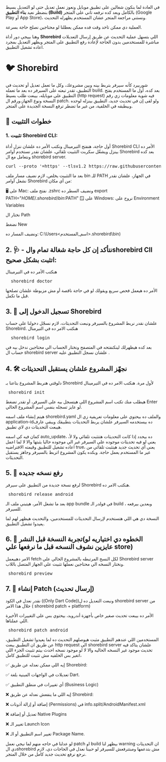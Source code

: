 في العادة لما بنكون شغالين على تطبيق موبايل ونعوز نعمل تعديل  حتى لو التعديل بسيط  بنضطر نعيد **بناء التطبيق (Build)** بالكامل وبعد كده نرفعه تاني على المتجر (Google Play أو App Store)، ونستنى مراجعة المتجر عشان المستخدم يظهرله التحديث.

العملية دي ممكن تاخد وقت فده ممكن يعطلنا لو محتاجين نصلح حاجة بسرعة.

وهنا بييجي دور أداة **Shorebird** اللي بتسهل عملية التحديث عن طريق إرسال التعديلات مباشرة للمستخدمين بدون الحاجة لإعادة رفع التطبيق على المتجر  ويظهر التعديل بمجرد اعاده تشغيل التطبيق.

# 🐦 Shorebird 
شوربيرد كأنه سيرفر بتربط بينه وبين مشروعك، وكل ما تعمل تعديل أو تحديث في التطبيق، تقدر تبعته على السيرفر ده بعد ما تعمله build.
بعد كده، أول ما المستخدم يفتح التطبيق على موبايله، بيبعت طلب بسيط (http request) فيه شوية معلومات زي رقم النسخة ونوع الجهاز،ورقم ال patch.
ولو لقى إن في تحديث جديد، التطبيق بينزله لوحده وبيطبقه في الخلفية، من غير ما تضطر ترفع النسخة الجديدة على المتجر.


## 🔧 خطوات التثبيت

### 1. تثبيت Shorebird CLI:
أول حاجة، هنفتح التيرمينال ونكتب الأمر ده علشان ننزل أداة Shorebird CLI
الأمر ده بينزل ويشغّل سكربت التثبيت تلقائي، علشان نقدر نستخدم أوامر Shorebird بعد كده ونتعامل مع ال shorebird server.

<pre>curl --proto '=https' --tlsv1.2 https://raw.githubusercontent.com/shorebirdtech/install/main/install.sh -sSf | bash)</pre>

بعد ما التثبيت يخلص، لازم نضيف مسار ملف bin للـ PATH في الجهاز، علشان نقدر نشغل أوامر Shorebird من أي مكان:

🖥️ على Mac:
نفتح ملف .zshrc  ونضيف السطر ده
export PATH="$HOME/.shorebird/bin:$PATH"
🪟 على Windows:
نروح على Environment Variables

نختار ال Path

نضغط New

ونضيف المسار ده:
C:\Users\<اسم_المستخدم>\.shorebird\bin)




## 2. 🩺 -  نتأكد إن كل حاجة شغالة  تمام والshorebird ClI اتثبت بشكل صحيح: 
هنكتب الأمر ده في التيرمينال
<pre>  shorebird doctor  </pre>
الأمر ده هيعمل فحص سريع ويقولك لو في حاجة ناقصة أو مش مزبوطة علشان تصلحها قبل ما تكمل.







## 3. 🔑 تسجيل الدخول إلى Shorebird

علشان نقدر نربط المشروع بالسيرفر ونبعت التحديثات، لازم نسجّل دخولنا على حساب Shorebird.
 هنكتب الامر ده في التيرمنال
<pre>  shorebird login </pre>
بعد كده هيظهرلك لينكنفتحه في المتصفح ونختار الحساب الي محتاجين ندخل بيه في حساب ال shorebird server علشان نسجل التطبيق عليه .




## 4. 🛠️ نجهّز المشروع علشان يستقبل التحديثات
دلوقتي هنربط المشروع بتاعنا بـ Shorebird لأول مرة.
هنكتب الامر ده في التيرمينال
<pre> shorebird init </pre>

هيطلب منك تكتب اسم المشروع اللي هيتسجل بيه على السيرفر، أو تقدر تضغط Enter لو عايز تسجله بنفس اسم المشروع الحالي.

هيتم إنشاء ملف اسمه shorebird.yaml والملف ده بيحتوي على معلومات تعريفية زي ال application-idده بيستخدمه السيرفر علشان يربط التحديثات بتطبيقك ويبقي عارف هيبعت التحديثات دي لاي تطبيق.

كمان فيه كي اسمه auto_update، ده بيحدد إذا كانت التحديثات هتتثبت تلقائي ولا لأ، يعني لو فيه تحديثات موجوده علي السيرفر غير الي موجوده حاليا يثبتها والا لا لما اعمل اعاده تشغيل للتطبيق وقيمته الافتراضيه true، يعني أي تحديث جديد هيتثبت تلقائي من غير ما المستخدم يعمل حاجة.
وبكده يكون المشروع اتربط بالسيرفر وجاهز يستقبل التحديثات.




## 5. 🚀 رفع نسخه جديده

لرفع نسخة جديدة من التطبيق  على سيرفر Shorebird هنكتب الامر ده.

<pre> shorebird release android </pre>

بعد ما تشغل الأمر، هيتبني ملف الـ app bundle في فولدر الـ build ، وبعدين بيرفعه للسيرفر.

النسخة دي هي اللي هتستخدم لإرسال التحديثات للمستخدمين، والتحديث هيظهر لهم لما يعيدوا تشغيل التطبيق.


## 6. 👀 تجربة النسخة قبل النشر(الخطوه دي اختياريه لو عايزين نشوف النسخه قبل ما نرفعها علي store)

 الامر دهبيعمل fetch لكل النسخ المرتبطه بالمشروع الحالي علي Shorebird server ونختار النسخه الي محتاجين نعملها تثبيت  علي الجهاز المتصل باللاب. 
 <pre> shorebird preview </pre>



## 7. 🚀 إنشاء Patch (إرسال تحديث)
نقدر نعدل في الكود ((Only Dart Code))ونبعت التعديل ده ل shorebird server من خلال هذا الامر ( shorebird patch + platform)

الأمر ده بيبعت تحديث صغير خاص بأجهزة أندرويد، بيحتوي بس على التغييرات الأخيرة اللي عملناها.

<pre> shorebird patch android </pre>


المستخدمين اللي عندهم التطبيق مثبت هيوصلهم التحديث ده لما يعيدوا تشغيل التطبيق،  عن طريق ان التطبيق يبعت http request  الي shorebird server علشان يتاكد فيه تحديث موجود غير النسخه الحاليه والا لا لو موجود نسخه احدث بيتم تثبيت الجزء اللي اتغير بس الخلفيه مش  تثبيت للتطبيق كامل، 


✅ إيه اللي ممكن نعدله عن طريق Shorebird:

✅ تعديلات في الواجهات المبنية بلغة Dart.

✅ أي تغييرات في منطق التطبيق (Business Logic)



❌ إيه اللي ما ينفعش نعدله عن طريق Shorebird:

❌ إضافة أو إزالة أذونات (Permissions) في info.split/AndroidManifest.xml

❌ تعديل أو إضافة Native Plugins

❌ تغيير الـ Launch Icon

❌ تغيير اسم التطبيق أو الـ Package Name.


لو عدلنا في حاجه منهم لما نيجي نعمل patch او build بيظهر لنا warning ان التحديثات دي الshorebird مش بتدعمها ومبتترفعش للسيرفر
لو حبينا نعدل في الحاجات دي، لازم نرجع نرفع تحديث جديد كامل من خلال المتجر.

























